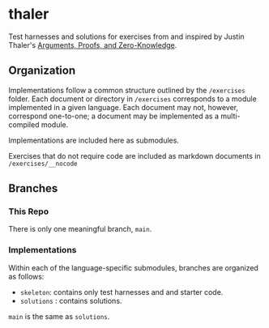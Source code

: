 # thaler
Test harnesses and solutions for exercises from and inspired by Justin Thaler's [Arguments, Proofs, and Zero-Knowledge](https://people.cs.georgetown.edu/jthaler/ProofsArgsAndZK.pdf).

## Organization
Implementations follow a common structure outlined by the `/exercises` folder. Each document or directory in `/exercises` corresponds to a module implemented in a given language. Each document may not, however, correspond one-to-one; a document may be implemented as a multi-compiled module.

Implementations are included here as submodules.

Exercises that do not require code are included as markdown documents in `/exercises/__nocode`

## Branches
### This Repo
There is only one meaningful branch, `main`.

### Implementations
Within each of the language-specific submodules, branches are organized as follows:
- `skeleton`: contains only test harnesses and and starter code.
- `solutions` : contains solutions.

`main` is the same as `solutions`.

